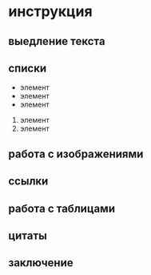 # инструкция 

## выедление текста

## списки
* элемент
* элемент
* элемент 
1. элемент 
2. элемент
## работа с изображениями

## ссылки

## работа с таблицами

## цитаты

## заключение 

